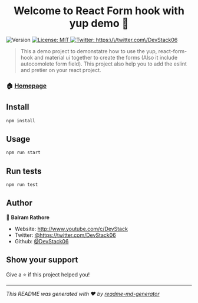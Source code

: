 <h1 align="center">Welcome to React Form hook with yup demo 👋</h1>
<p>
  <img alt="Version" src="https://img.shields.io/badge/version-0.1.0-blue.svg?cacheSeconds=2592000" />
  <a href="#" target="_blank">
    <img alt="License: MIT" src="https://img.shields.io/badge/License-MIT-yellow.svg" />
  </a>
  <a href="https://twitter.com/https:\/\/twitter.com\/DevStack06" target="_blank">
    <img alt="Twitter: https:\/\/twitter.com\/DevStack06" src="https://img.shields.io/twitter/follow/https:\/\/twitter.com\/DevStack06.svg?style=social" />
  </a>
</p>

> This a demo project to demonstatre how to use the yup, react-form-hook and material ui together to create the forms (Also it include autocomolete form field). This project also help you to add the eslint and pretier on your react project.

### 🏠 [Homepage](http://localhost:3000/)

## Install

```sh
npm install
```

## Usage

```sh
npm run start
```

## Run tests

```sh
npm run test
```

## Author

👤 **Balram Rathore**

- Website: http://www.youtube.com/c/DevStack
- Twitter: [@https:\/\/twitter.com\/DevStack06](https://twitter.com/https://twitter.com/DevStack06)
- Github: [@DevStack06](https://github.com/DevStack06)

## Show your support

Give a ⭐️ if this project helped you!

---

_This README was generated with ❤️ by [readme-md-generator](https://github.com/kefranabg/readme-md-generator)_
